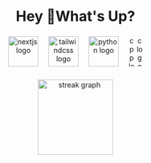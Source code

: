 <h1 align="center">Hey 👋What's Up?</h1>

###

<div align="center">
  <img src="https://skillicons.dev/icons?i=nextjs" height="60" alt="nextjs logo"  />
  <img width="12" />
  <img src="https://skillicons.dev/icons?i=tailwind" height="60" alt="tailwindcss logo"  />
  <img width="12" />
  <img src="https://skillicons.dev/icons?i=py" height="60" alt="python logo"  />
  <img width="12" />
  <img src="https://skillicons.dev/icons?i=cpp" height="60" alt="cpp logo"
  <img width="12" />
  <img src="https://skillicons.dev/icons?i=c" height="60" alt="c logo"
  <img width="12" />
</div>

###

<div align="center">
  <img src="https://streak-stats.demolab.com?user=lasya65&locale=en&mode=daily&theme=dracula&hide_border=false&border_radius=5&order=3" height="150" alt="streak graph"  />
</div>
